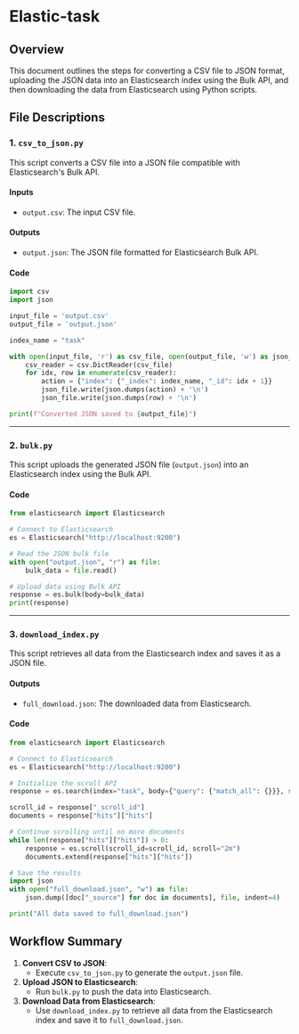 # Elastic-task

## Overview
This document outlines the steps for converting a CSV file to JSON format, uploading the JSON data into an Elasticsearch index using the Bulk API, and then downloading the data from Elasticsearch using Python scripts.
## File Descriptions

### 1. `csv_to_json.py`
This script converts a CSV file into a JSON file compatible with Elasticsearch's Bulk API.

#### Inputs
- `output.csv`: The input CSV file.

#### Outputs
- `output.json`: The JSON file formatted for Elasticsearch Bulk API.

#### Code
```python
import csv
import json

input_file = 'output.csv'
output_file = 'output.json'  

index_name = "task"  

with open(input_file, 'r') as csv_file, open(output_file, 'w') as json_file:
    csv_reader = csv.DictReader(csv_file)
    for idx, row in enumerate(csv_reader):
        action = {"index": {"_index": index_name, "_id": idx + 1}}
        json_file.write(json.dumps(action) + '\n')
        json_file.write(json.dumps(row) + '\n')

print(f"Converted JSON saved to {output_file}")
```

---

### 2. `bulk.py`
This script uploads the generated JSON file (`output.json`) into an Elasticsearch index using the Bulk API.

#### Code
```python
from elasticsearch import Elasticsearch

# Connect to Elasticsearch
es = Elasticsearch("http://localhost:9200")

# Read the JSON bulk file
with open("output.json", "r") as file:
    bulk_data = file.read()

# Upload data using Bulk API
response = es.bulk(body=bulk_data)
print(response)
```

---

### 3. `download_index.py`
This script retrieves all data from the Elasticsearch index and saves it as a JSON file.

#### Outputs
- `full_download.json`: The downloaded data from Elasticsearch.

#### Code
```python
from elasticsearch import Elasticsearch

# Connect to Elasticsearch
es = Elasticsearch("http://localhost:9200")

# Initialize the scroll API
response = es.search(index="task", body={"query": {"match_all": {}}}, scroll="2m", size=100)

scroll_id = response["_scroll_id"]
documents = response["hits"]["hits"]

# Continue scrolling until no more documents
while len(response["hits"]["hits"]) > 0:
    response = es.scroll(scroll_id=scroll_id, scroll="2m")
    documents.extend(response["hits"]["hits"])

# Save the results
import json
with open("full_download.json", "w") as file:
    json.dump([doc["_source"] for doc in documents], file, indent=4)

print("All data saved to full_download.json")
```
## Workflow Summary
1. **Convert CSV to JSON**:
   - Execute `csv_to_json.py` to generate the `output.json` file.
2. **Upload JSON to Elasticsearch**:
   - Run `bulk.py` to push the data into Elasticsearch.
3. **Download Data from Elasticsearch**:
   - Use `download_index.py` to retrieve all data from the Elasticsearch index and save it to `full_download.json`.
